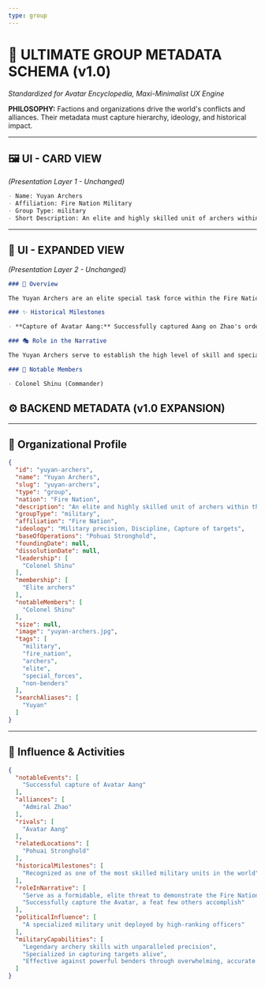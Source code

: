 ```yaml
---
type: group
---
```


# 🏰 ULTIMATE GROUP METADATA SCHEMA (v1.0)

*Standardized for Avatar Encyclopedia, Maxi-Minimalist UX Engine*

**PHILOSOPHY:** Factions and organizations drive the world's conflicts and alliances. Their metadata must capture hierarchy, ideology, and historical impact.

---

## 🖼️ UI - CARD VIEW
*(Presentation Layer 1 - Unchanged)*

```md
- Name: Yuyan Archers
- Affiliation: Fire Nation Military
- Group Type: military
- Short Description: An elite and highly skilled unit of archers within the Fire Nation Army, renowned for their incredible precision and ability to capture targets without killing them.
```

---

## 📖 UI - EXPANDED VIEW
*(Presentation Layer 2 - Unchanged)*

```md
### 📖 Overview

The Yuyan Archers are an elite special task force within the Fire Nation Army. Commanded by Colonel Shinu, they are legendary for their unparalleled skill in archery. Admiral Zhao claimed they were capable of pinning a fly to a tree from one hundred yards away without killing it, a testament to their precision and discipline. Their primary role is to capture high-value targets, and they were deployed by Zhao to capture Avatar Aang.

### ✨ Historical Milestones

- **Capture of Avatar Aang:** Successfully captured Aang on Zhao's orders, demonstrating their formidable skill by overwhelming him, though he later escaped with the help of the Blue Spirit.

### 🎭 Role in the Narrative

The Yuyan Archers serve to establish the high level of skill and specialization within the Fire Nation military. Their successful capture of a fully alert Avatar Aang demonstrates that even powerful benders are vulnerable to highly skilled non-benders, raising the stakes of the conflict. Their appearance is brief but memorable, showcasing them as one of the most elite forces in the world.

### 🌟 Notable Members

- Colonel Shinu (Commander)

```


## ⚙️ BACKEND METADATA (v1.0 EXPANSION)

---

## 🧮 Organizational Profile

```json
{
  "id": "yuyan-archers",
  "name": "Yuyan Archers",
  "slug": "yuyan-archers",
  "type": "group",
  "nation": "Fire Nation",
  "description": "An elite and highly skilled unit of archers within the Fire Nation Army, renowned for their incredible precision. They are capable of pinning a fly to a tree from one hundred yards away without killing it.",
  "groupType": "military",
  "affiliation": "Fire Nation",
  "ideology": "Military precision, Discipline, Capture of targets",
  "baseOfOperations": "Pohuai Stronghold",
  "foundingDate": null,
  "dissolutionDate": null,
  "leadership": [
    "Colonel Shinu"
  ],
  "membership": [
    "Elite archers"
  ],
  "notableMembers": [
    "Colonel Shinu"
  ],
  "size": null,
  "image": "yuyan-archers.jpg",
  "tags": [
    "military",
    "fire_nation",
    "archers",
    "elite",
    "special_forces",
    "non-benders"
  ],
  "searchAliases": [
    "Yuyan"
  ]
}
```

---

## 📜 Influence & Activities

```json
{
  "notableEvents": [
    "Successful capture of Avatar Aang"
  ],
  "alliances": [
    "Admiral Zhao"
  ],
  "rivals": [
    "Avatar Aang"
  ],
  "relatedLocations": [
    "Pohuai Stronghold"
  ],
  "historicalMilestones": [
    "Recognized as one of the most skilled military units in the world"
  ],
  "roleInNarrative": [
    "Serve as a formidable, elite threat to demonstrate the Fire Nation's power",
    "Successfully capture the Avatar, a feat few others accomplish"
  ],
  "politicalInfluence": [
    "A specialized military unit deployed by high-ranking officers"
  ],
  "militaryCapabilities": [
    "Legendary archery skills with unparalleled precision",
    "Specialized in capturing targets alive",
    "Effective against powerful benders through overwhelming, accurate projectile fire"
  ]
}
``` 